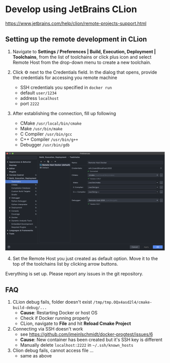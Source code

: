 # Develop using JetBrains CLion

https://www.jetbrains.com/help/clion/remote-projects-support.html

## Setting up the remote development in CLion

1. Navigate to **Settings / Preferences | Build, Execution, Deployment | Toolchains**, from the list of toolchains or click plus icon and select Remote Host from the drop-down menu to create a new toolchain.

2. Click ⚙️ next to the Credentials field. In the dialog that opens, provide the credentials for accessing you remote machine
    - SSH credentials you specified in `docker run`
    - default `user/1234`
    - address `localhost`
    - port `2222`

3. After establishing the connection, fill up following 
    - CMake `/usr/local/bin/cmake`
    - Make `/usr/bin/make`
    - C Compiler `/usr/bin/gcc`
    - C++ Compiler `/usr/bin/g++`
    - Debugger `/usr/bin/gdb`
    
![screenshot](https://raw.githubusercontent.com/jmeinlschmidt/docker-progtest/master/doc/image-clion-1.png "Screenshot")

4. Set the Remote Host you just created as default option. Move it to the top of the toolchains list by clicking arrow buttons.

Everything is set up. Please report any issues in the git repository.

## FAQ

1. CLion debug fails, folder doesn't exist `/tmp/tmp.OQx4asd2l4/cmake-build-debug/...`
    - **Cause**: Restarting Docker or host OS
    - Check if Docker running properly
    - CLion, navigate to **File** and hit **Reload Cmake Project**
2. Connecting via SSH doesn't work
    - see https://github.com/jmeinlschmidt/docker-progtest/issues/6
    - **Cause**: New container has been created but it's SSH key is different
    - Manually delete `localhost:2222` in `~/.ssh/known_hosts`
3. Clion debug fails, cannot access file ...
    - same as above
